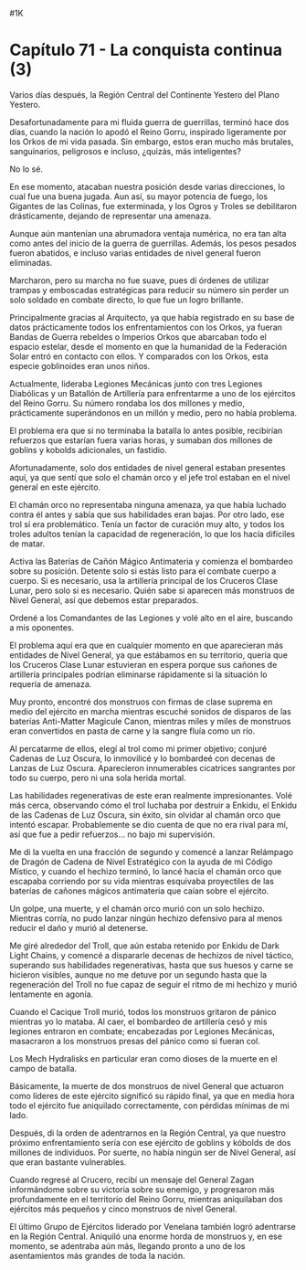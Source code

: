 
#1K 

# Capítulo 71 - La conquista continua (3)


Varios días después, la Región Central del Continente Yestero del Plano Yestero.

Desafortunadamente para mi fluida guerra de guerrillas, terminó hace dos días, cuando la nación lo apodó el Reino Gorru, inspirado ligeramente por los Orkos de mi vida pasada. Sin embargo, estos eran mucho más brutales, sanguinarios, peligrosos e incluso, ¿quizás, más inteligentes?

No lo sé.

En ese momento, atacaban nuestra posición desde varias direcciones, lo cual fue una buena jugada. Aun así, su mayor potencia de fuego, los Gigantes de las Colinas, fue exterminada, y los Ogros y Troles se debilitaron drásticamente, dejando de representar una amenaza.

Aunque aún mantenían una abrumadora ventaja numérica, no era tan alta como antes del inicio de la guerra de guerrillas. Además, los pesos pesados ​​fueron abatidos, e incluso varias entidades de nivel general fueron eliminadas.

Marcharon, pero su marcha no fue suave, pues di órdenes de utilizar trampas y emboscadas estratégicas para reducir su número sin perder un solo soldado en combate directo, lo que fue un logro brillante.

Principalmente gracias al Arquitecto, ya que había registrado en su base de datos prácticamente todos los enfrentamientos con los Orkos, ya fueran Bandas de Guerra rebeldes o Imperios Orkos que abarcaban todo el espacio estelar, desde el momento en que la humanidad de la Federación Solar entró en contacto con ellos. Y comparados con los Orkos, esta especie goblinoides eran unos niños.

Actualmente, lideraba Legiones Mecánicas junto con tres Legiones Diabólicas y un Batallón de Artillería para enfrentarme a uno de los ejércitos del Reino Gorru. Su número rondaba los dos millones y medio, prácticamente superándonos en un millón y medio, pero no había problema.

El problema era que si no terminaba la batalla lo antes posible, recibirían refuerzos que estarían fuera varias horas, y sumaban dos millones de goblins y kobolds adicionales, un fastidio.

Afortunadamente, solo dos entidades de nivel general estaban presentes aquí, ya que sentí que solo el chamán orco y el jefe trol estaban en el nivel general en este ejército.

El chamán orco no representaba ninguna amenaza, ya que había luchado contra él antes y sabía que sus habilidades eran bajas. Por otro lado, ese trol sí era problemático. Tenía un factor de curación muy alto, y todos los troles adultos tenían la capacidad de regeneración, lo que los hacía difíciles de matar.

Activa las Baterías de Cañón Mágico Antimateria y comienza el bombardeo sobre su posición. Detente solo si estás listo para el combate cuerpo a cuerpo. Si es necesario, usa la artillería principal de los Cruceros Clase Lunar, pero solo si es necesario. Quién sabe si aparecen más monstruos de Nivel General, así que debemos estar preparados.

Ordené a los Comandantes de las Legiones y volé alto en el aire, buscando a mis oponentes.

El problema aquí era que en cualquier momento en que aparecieran más entidades de Nivel General, ya que estábamos en su territorio, quería que los Cruceros Clase Lunar estuvieran en espera porque sus cañones de artillería principales podrían eliminarse rápidamente si la situación lo requería de amenaza.

Muy pronto, encontré dos monstruos con firmas de clase suprema en medio del ejército en marcha mientras escuché sonidos de disparos de las baterías Anti-Matter Magicule Canon, mientras miles y miles de monstruos eran convertidos en pasta de carne y la sangre fluía como un río.

Al percatarme de ellos, elegí al trol como mi primer objetivo; conjuré Cadenas de Luz Oscura, lo inmovilicé y lo bombardeé con decenas de Lanzas de Luz Oscura. Aparecieron innumerables cicatrices sangrantes por todo su cuerpo, pero ni una sola herida mortal.

Las habilidades regenerativas de este eran realmente impresionantes. Volé más cerca, observando cómo el trol luchaba por destruir a Enkidu, el Enkidu de las Cadenas de Luz Oscura, sin éxito, sin olvidar al chamán orco que intentó escapar. Probablemente se dio cuenta de que no era rival para mí, así que fue a pedir refuerzos... no bajo mi supervisión.

Me di la vuelta en una fracción de segundo y comencé a lanzar Relámpago de Dragón de Cadena de Nivel Estratégico con la ayuda de mi Código Místico, y cuando el hechizo terminó, lo lancé hacia el chamán orco que escapaba corriendo por su vida mientras esquivaba proyectiles de las baterías de cañones mágicos antimateria que caían sobre el ejército.

Un golpe, una muerte, y el chamán orco murió con un solo hechizo. Mientras corría, no pudo lanzar ningún hechizo defensivo para al menos reducir el daño y murió al detenerse.

Me giré alrededor del Troll, que aún estaba retenido por Enkidu de Dark Light Chains, y comencé a dispararle decenas de hechizos de nivel táctico, superando sus habilidades regenerativas, hasta que sus huesos y carne se hicieron visibles, aunque no me detuve por un segundo hasta que la regeneración del Troll no fue capaz de seguir el ritmo de mi hechizo y murió lentamente en agonía.

Cuando el Cacique Troll murió, todos los monstruos gritaron de pánico mientras yo lo mataba. Al caer, el bombardeo de artillería cesó y mis legiones entraron en combate; encabezadas por Legiones Mecánicas, masacraron a los monstruos presas del pánico como si fueran col.

Los Mech Hydralisks en particular eran como dioses de la muerte en el campo de batalla.

Básicamente, la muerte de dos monstruos de nivel General que actuaron como líderes de este ejército significó su rápido final, ya que en media hora todo el ejército fue aniquilado correctamente, con pérdidas mínimas de mi lado.

Después, di la orden de adentrarnos en la Región Central, ya que nuestro próximo enfrentamiento sería con ese ejército de goblins y kóbolds de dos millones de individuos. Por suerte, no había ningún ser de Nivel General, así que eran bastante vulnerables.

Cuando regresé al Crucero, recibí un mensaje del General Zagan informándome sobre su victoria sobre su enemigo, y progresaron más profundamente en el territorio del Reino Gorru, mientras aniquilaban dos ejércitos más pequeños y cinco monstruos de nivel General.

El último Grupo de Ejércitos liderado por Venelana también logró adentrarse en la Región Central. Aniquiló una enorme horda de monstruos y, en ese momento, se adentraba aún más, llegando pronto a uno de los asentamientos más grandes de toda la nación.